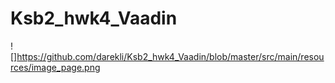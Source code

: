 # Ksb2_hwk4_Vaadin
![]https://github.com/darekli/Ksb2_hwk4_Vaadin/blob/master/src/main/resources/image_page.png


